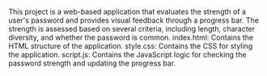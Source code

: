 This project is a web-based application that evaluates the strength of a user's password and provides visual feedback through a progress bar. The strength is assessed based on several criteria, including length, character diversity, and whether the password is common. 
index.html: Contains the HTML structure of the application.
style.css: Contains the CSS for styling the application.
script.js: Contains the JavaScript logic for checking the password strength and updating the progress bar.

